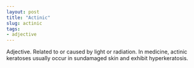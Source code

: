 ```yaml
---
layout: post
title: "Actinic"
slug: actinic
tags:
- adjective
---
```


Adjective. Related to or caused by light or radiation. In medicine, actinic keratoses usually occur in sundamaged skin and exhibit hyperkeratosis.
